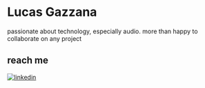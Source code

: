 # Lucas Gazzana
passionate about technology, especially audio. more than happy to collaborate on any project

## reach me
[![linkedin](https://img.shields.io/badge/linkedin-0A66C2?style=for-the-badge&logo=linkedin&logoColor=white)](https://www.linkedin.com/in/lucas-gazzana111)
